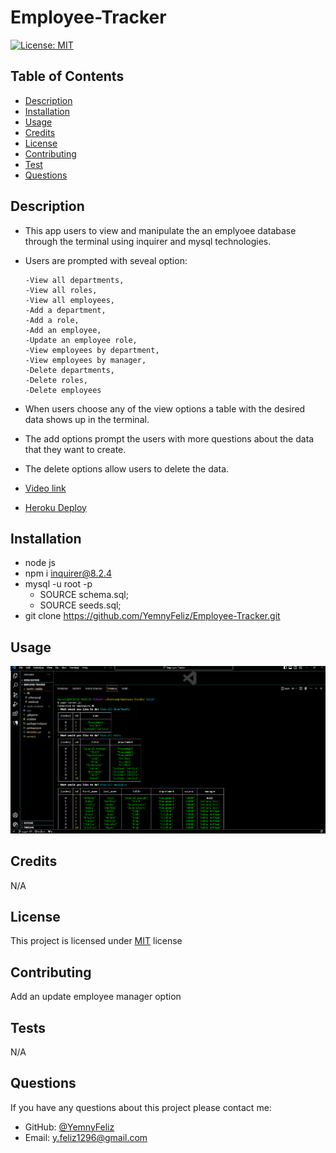 # Employee-Tracker
[![License: MIT](https://img.shields.io/badge/License-MIT-yellow.svg)](https://opensource.org/licenses/MIT)
  
   

  ## Table of Contents
  - [Description](#description)
  - [Installation](#installation)
  - [Usage](#usage)
  - [Credits](#credits)
  - [License](#license)
  - [Contributing](#contributing)
  - [Test](#tests)
  - [Questions](#questions)

  ## Description
  - This app users to view and manipulate the an emplyoee database through the terminal using inquirer and mysql technologies.
  - Users are prompted with seveal option:

        -View all departments, 
        -View all roles, 
        -View all employees, 
        -Add a department, 
        -Add a role, 
        -Add an employee, 
        -Update an employee role,
        -View employees by department,
        -View employees by manager,
        -Delete departments,
        -Delete roles,
        -Delete employees

  - When users choose any of the view options a table with the desired data shows up in the terminal.
  - The add options prompt the users with more questions about the data that they want to create.
  - The delete options allow users to delete the data.
  
  - [ Video link](https://drive.google.com/file/d/1OPvqVyv2_UtivDRObHRmrj4J60XV1gI_/view)

  - [ Heroku Deploy ]()

  ## Installation
  - node js
  - npm i inquirer@8.2.4
  - mysql -u root -p
    - SOURCE schema.sql;
    - SOURCE seeds.sql;
  - git clone https://github.com/YemnyFeliz/Employee-Tracker.git

  ## Usage
  ![Demo](./assets/media/employee.tracker.png)

  ## Credits
  N/A

  ## License
  This project is licensed under [MIT](https://opensource.org/licenses/MIT) license 

  ## Contributing
 Add an update employee manager option

  ## Tests
  N/A

  ## Questions
  If you have any questions about this project please contact me:
  - GitHub: [@YemnyFeliz](https://github.com/YemnyFeliz)
  - Email: y.feliz1296@gmail.com